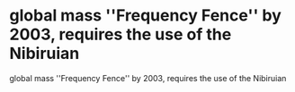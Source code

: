 # global mass ''Frequency Fence'' by 2003, requires the use of the Nibiruian

global mass ''Frequency Fence'' by 2003, requires the use of the Nibiruian